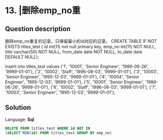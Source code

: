 # 13. |删除emp_no重

## Question description


删除emp_no重复的记录，只保留最小的id对应的记录。
CREATE TABLE IF NOT EXISTS titles_test (
    id int(11) not null primary key,
    emp_no  int(11) NOT NULL,
    title  varchar(50) NOT NULL,
    from_date  date NOT NULL,
    to_date  date DEFAULT NULL);

 insert into titles_test values ('1', '10001', 'Senior Engineer',
'1986-06-26', '9999-01-01'),
 ('2', '10002', 'Staff', '1996-08-03', '9999-01-01'),
 ('3', '10003', 'Senior Engineer', '1995-12-03', '9999-01-01'),
 ('4', '10004', 'Senior Engineer', '1995-12-03', '9999-01-01'),
 ('5', '10001', 'Senior Engineer', '1986-06-26', '9999-01-01'),
 ('6', '10002', 'Staff', '1996-08-03', '9999-01-01'),
 ('7', '10003', 'Senior Engineer', '1995-12-03', '9999-01-01');


## Solution

Language: **Sql**

```Sql
DELETE FROM titles_test WHERE id NOT IN 
(SELECT MIN(id) FROM titles_test GROUP BY emp_no)
```


